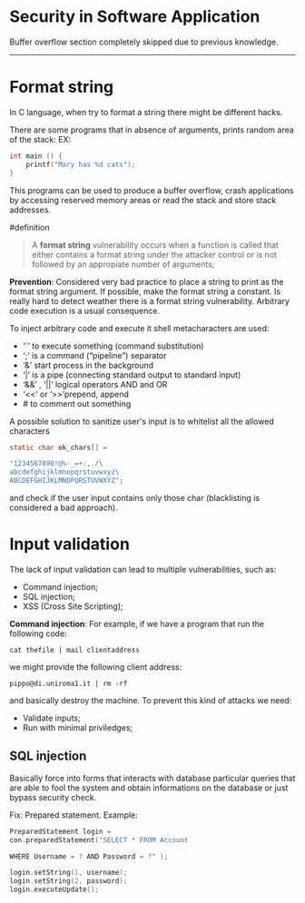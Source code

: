 # Security in Software Application

Buffer overflow section completely skipped due to previous knowledge.

---
# Format string
In C language, when try to format a string there might be different hacks.

There are some programs that in absence of arguments, prints random area of the stack:
EX:

```C
int main () {
	printf("Mary has %d cats");
}
```

This programs can be used to produce a buffer overflow, crash applications by accessing reserved memory areas or read the stack and store stack addresses.

#definition 
> A **format string** vulnerability occurs when a function is called that either contains a format string under the attacker control or is not followed by an appropiate number of arguments;

**Prevention**: Considered very bad practice to place a string to print as the format string argument. If possible, make the format string a constant.
Is really hard to detect weather there is a format string vulnerability. Arbitrary code execution is a usual consequence.

To inject arbitrary code and execute it shell metacharacters are used:
- ‘\`’ to execute something (command substitution)
- ‘;’ is a command (“pipeline”) separator
- ‘&’ start process in the background
- ‘|’ is a pipe (connecting standard output to standard input)
- ‘&&’ , ‘||’ logical operators AND and OR
- ‘<<‘ or ‘>>’prepend, append
- \# to comment out something

A possible solution to sanitize user's input is to whitelist all the allowed characters 
```C
static char ok_chars[] =

"1234567890!@%-_=+:,./\
abcdefghijklmnopqrstuvwxyz\
ABCDEFGHIJKLMNOPQRSTUVWXYZ";
```

and check if the user input contains only those char (blacklisting is considered a bad approach).

# Input validation
The lack of input validation can lead to multiple vulnerabilities, such as:
- Command injection;
- SQL injection;
- XSS (Cross Site Scripting);

**Command injection**:
For example, if we have a program that run the following code:
```shell
cat thefile | mail clientaddress
```
we might provide the following client address:
```
pippo@di.uniroma1.it | rm -rf
```
and basically destroy the machine.
To prevent this kind of attacks we need:
- Validate inputs;
- Run with minimal priviledges;

## SQL injection
Basically force into forms that interacts with database particular queries that are able to fool the system and obtain informations on the database or just bypass security check.

Fix:
Prepared statement. Example:
```C
PreparedStatement login =
con.preparedStatement("SELECT * FROM Account

WHERE Username = ? AND Password = ?" );

login.setString(1, username);
login.setString(2, password);
login.executeUpdate();
```

